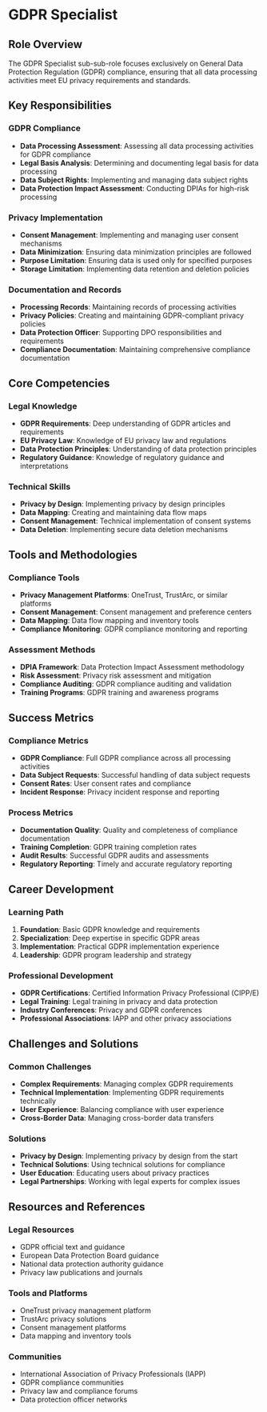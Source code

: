 # GDPR Specialist

## Role Overview
The GDPR Specialist sub-sub-role focuses exclusively on General Data Protection Regulation (GDPR) compliance, ensuring that all data processing activities meet EU privacy requirements and standards.

## Key Responsibilities

### GDPR Compliance
- **Data Processing Assessment**: Assessing all data processing activities for GDPR compliance
- **Legal Basis Analysis**: Determining and documenting legal basis for data processing
- **Data Subject Rights**: Implementing and managing data subject rights
- **Data Protection Impact Assessment**: Conducting DPIAs for high-risk processing

### Privacy Implementation
- **Consent Management**: Implementing and managing user consent mechanisms
- **Data Minimization**: Ensuring data minimization principles are followed
- **Purpose Limitation**: Ensuring data is used only for specified purposes
- **Storage Limitation**: Implementing data retention and deletion policies

### Documentation and Records
- **Processing Records**: Maintaining records of processing activities
- **Privacy Policies**: Creating and maintaining GDPR-compliant privacy policies
- **Data Protection Officer**: Supporting DPO responsibilities and requirements
- **Compliance Documentation**: Maintaining comprehensive compliance documentation

## Core Competencies

### Legal Knowledge
- **GDPR Requirements**: Deep understanding of GDPR articles and requirements
- **EU Privacy Law**: Knowledge of EU privacy law and regulations
- **Data Protection Principles**: Understanding of data protection principles
- **Regulatory Guidance**: Knowledge of regulatory guidance and interpretations

### Technical Skills
- **Privacy by Design**: Implementing privacy by design principles
- **Data Mapping**: Creating and maintaining data flow maps
- **Consent Management**: Technical implementation of consent systems
- **Data Deletion**: Implementing secure data deletion mechanisms

## Tools and Methodologies

### Compliance Tools
- **Privacy Management Platforms**: OneTrust, TrustArc, or similar platforms
- **Consent Management**: Consent management and preference centers
- **Data Mapping**: Data flow mapping and inventory tools
- **Compliance Monitoring**: GDPR compliance monitoring and reporting

### Assessment Methods
- **DPIA Framework**: Data Protection Impact Assessment methodology
- **Risk Assessment**: Privacy risk assessment and mitigation
- **Compliance Auditing**: GDPR compliance auditing and validation
- **Training Programs**: GDPR training and awareness programs

## Success Metrics

### Compliance Metrics
- **GDPR Compliance**: Full GDPR compliance across all processing activities
- **Data Subject Requests**: Successful handling of data subject requests
- **Consent Rates**: User consent rates and compliance
- **Incident Response**: Privacy incident response and reporting

### Process Metrics
- **Documentation Quality**: Quality and completeness of compliance documentation
- **Training Completion**: GDPR training completion rates
- **Audit Results**: Successful GDPR audits and assessments
- **Regulatory Reporting**: Timely and accurate regulatory reporting

## Career Development

### Learning Path
1. **Foundation**: Basic GDPR knowledge and requirements
2. **Specialization**: Deep expertise in specific GDPR areas
3. **Implementation**: Practical GDPR implementation experience
4. **Leadership**: GDPR program leadership and strategy

### Professional Development
- **GDPR Certifications**: Certified Information Privacy Professional (CIPP/E)
- **Legal Training**: Legal training in privacy and data protection
- **Industry Conferences**: Privacy and GDPR conferences
- **Professional Associations**: IAPP and other privacy associations

## Challenges and Solutions

### Common Challenges
- **Complex Requirements**: Managing complex GDPR requirements
- **Technical Implementation**: Implementing GDPR requirements technically
- **User Experience**: Balancing compliance with user experience
- **Cross-Border Data**: Managing cross-border data transfers

### Solutions
- **Privacy by Design**: Implementing privacy by design from the start
- **Technical Solutions**: Using technical solutions for compliance
- **User Education**: Educating users about privacy practices
- **Legal Partnerships**: Working with legal experts for complex issues

## Resources and References

### Legal Resources
- GDPR official text and guidance
- European Data Protection Board guidance
- National data protection authority guidance
- Privacy law publications and journals

### Tools and Platforms
- OneTrust privacy management platform
- TrustArc privacy solutions
- Consent management platforms
- Data mapping and inventory tools

### Communities
- International Association of Privacy Professionals (IAPP)
- GDPR compliance communities
- Privacy law and compliance forums
- Data protection officer networks
